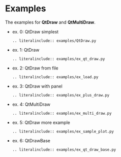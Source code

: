 # Examples

The examples for **QtDraw** and **QtMultiDraw**.

- ex. 0: QtDraw simplest
    ```{eval-rst}
    .. literalinclude:: examples/QtDraw.py
    ```

- ex. 1: QtDraw
    ```{eval-rst}
    .. literalinclude:: examples/ex_qt_draw.py
    ```

- ex. 2: QtDraw from file
    ```{eval-rst}
    .. literalinclude:: examples/ex_load.py
    ```

- ex. 3: QtDraw with panel
    ```{eval-rst}
    .. literalinclude:: examples/ex_plus_draw.py
    ```

- ex. 4: QtMultiDraw
    ```{eval-rst}
    .. literalinclude:: examples/ex_multi_draw.py
    ```

- ex. 5: QtDraw more example
    ```{eval-rst}
    .. literalinclude:: examples/ex_sample_plot.py
    ```

- ex. 6: QtDrawBase
    ```{eval-rst}
    .. literalinclude:: examples/ex_qt_draw_base.py
    ```
